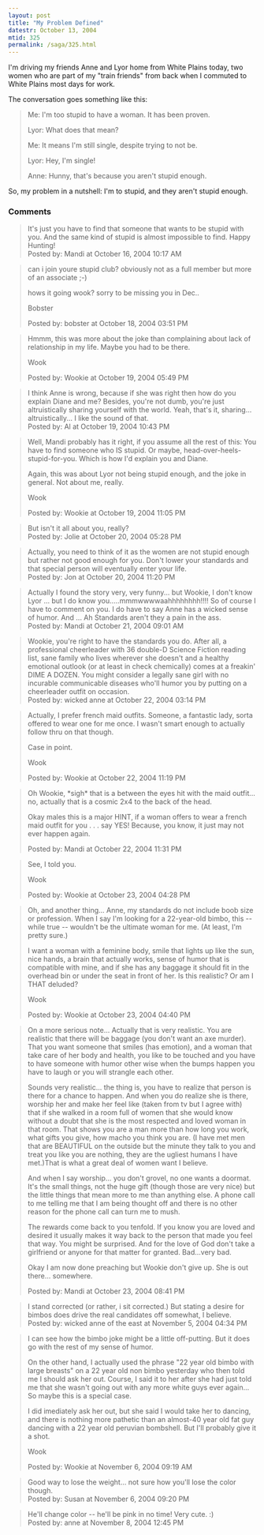 ```yaml
---
layout: post
title: "My Problem Defined"
datestr: October 13, 2004
mtid: 325
permalink: /saga/325.html
---
```


I'm driving my friends Anne and Lyor home from White Plains today, two women who are part of my "train friends" from back when I commuted to White Plains most days for work.

The conversation goes something like this:

> Me: I'm too stupid to have a woman.  It has been proven.
>
> Lyor: What does that mean?
>
> Me: It means I'm still single, despite trying to not be.
>
> Lyor: Hey, I'm single!
>
> Anne: Hunny, that's because you aren't stupid enough.

So, my problem in a nutshell: I'm to stupid, and they aren't stupid enough.

### Comments

<blockquote>
It's just you have to find that someone that wants to be stupid with you. And the same kind of stupid is almost impossible to find.  Happy Hunting!
<div class="comment-meta">Posted by: Mandi at October 16, 2004 10:17 AM</div> </blockquote>

<blockquote>
can i join youre stupid club? obviously not as a full member but more of an associate ;-)

hows it going wook? sorry to be missing you in Dec..

Bobster
<div class="comment-meta">Posted by: bobster at October 18, 2004 03:51 PM</div> </blockquote>

<blockquote>
Hmmm, this was more about the joke than complaining about lack of relationship in my life.  Maybe you had to be there.

Wook
<div class="comment-meta">Posted by: Wookie at October 19, 2004 05:49 PM</div> </blockquote>

<blockquote>
I think Anne is wrong, because if she was right then how do you explain Diane and me?  Besides, you're not dumb, you're just altruistically sharing yourself with the world.  Yeah, that's it, sharing... altruistically... I like the sound of that.
<div class="comment-meta">Posted by: Al at October 19, 2004 10:43 PM</div> </blockquote>

<blockquote>
Well, Mandi probably has it right, if you assume all the rest of this: You have to find someone who IS stupid.  Or maybe, head-over-heels-stupid-for-you.  Which is how I'd explain you and Diane.

Again, this was about Lyor not being stupid enough, and the joke in general.  Not about me, really.

Wook
<div class="comment-meta">Posted by: Wookie at October 19, 2004 11:05 PM</div> </blockquote>

<blockquote>
But isn't it all about you, really?
<div class="comment-meta">Posted by: Jolie at October 20, 2004 05:28 PM</div> </blockquote>

<blockquote>
Actually, you need to think of it as the women are not stupid enough but rather not good enough for you.  Don't lower your standards and that special person will eventually enter your life.
<div class="comment-meta">Posted by: Jon at October 20, 2004 11:20 PM</div> </blockquote>

<blockquote>
Actually I found the story very, very funny... but Wookie, I don't know Lyor ...  but I do know you.....mmmwwwwaahhhhhhhh!!!! So of course I have to comment on you.  I do have to say Anne has a wicked sense of humor.  And ... Ah Standards aren't they a pain in the ass.
<div class="comment-meta">Posted by: Mandi at October 21, 2004 09:01 AM</div> </blockquote>

<blockquote>
Wookie, you're right to have the standards you do. After all, a professional cheerleader with 36 double-D Science Fiction reading list, sane family who lives wherever she doesn't and a healthy emotional outlook (or at least in check chemically) comes at a freakin' DIME A DOZEN. You might consider a legally sane girl with no incurable communicable diseases who'll humor you by putting on a cheerleader outfit on occasion.
<div class="comment-meta">Posted by: wicked anne at October 22, 2004 03:14 PM</div> </blockquote>

<blockquote>
Actually, I prefer french maid outfits.  Someone, a fantastic lady, sorta offered to wear one for me once.  I wasn't smart enough to actually follow thru on that though.

Case in point.

Wook
<div class="comment-meta">Posted by: Wookie at October 22, 2004 11:19 PM</div> </blockquote>

<blockquote>
Oh Wookie, *sigh* that is a between the eyes hit with the maid outfit... no, actually that is a cosmic 2x4 to the back of the head. 

Okay males this is a major HINT, if a woman offers to wear a french maid outfit for you . . . say YES! Because, you know, it just may not ever happen again. 
<div class="comment-meta">Posted by: Mandi at October 22, 2004 11:31 PM</div> </blockquote>

<blockquote>
See, I told you.

Wook
<div class="comment-meta">Posted by: Wookie at October 23, 2004 04:28 PM</div> </blockquote>

<blockquote>
Oh, and another thing...  Anne, my standards do not include boob size or profession.  When I say I'm looking for a 22-year-old bimbo, this -- while true -- wouldn't be the ultimate woman for me.  (At least, I'm pretty sure.)

I want a woman with a feminine body, smile that lights up like the sun, nice hands, a brain that actually works, sense of humor that is compatible with mine, and if she has any baggage it should fit in the overhead bin or under the seat in front of her.  Is this realistic?  Or am I THAT deluded? 

Wook<br />

<div class="comment-meta">Posted by: Wookie at October 23, 2004 04:40 PM</div> </blockquote>

<blockquote>
On a more serious note...  Actually that is very realistic.  You are realistic that there will be baggage (you don't want an axe murder).  That you want someone that smiles (has emotion), and a woman that take care of her body and health, you like to be touched and you have to have someone with humor other wise when the bumps happen you have to laugh or you will strangle each other. 

Sounds very realistic... the thing is, you have to realize that person is there for a chance to happen. And when you do realize she is there, worship her and make her feel like (taken from tv but I agree with) that if she walked in a room full of women that she would know without a doubt that she is the most respected and loved woman in that room. That shows you are a man more than how long you work, what gifts you give, how macho you think you are. (I have met men that are BEAUTIFUL on the outside but the minute they talk to you and treat you like you are nothing, they are the ugliest humans I have met.)That is what a great deal of women want I believe. 

And when I say worship... you don't grovel, no one wants a doormat. It's the small things, not the huge gift (though those are very nice) but the little things that mean more to me than anything else. A phone call to me telling me that I am being thought off and there is no other reason for the phone call can turn me to mush. 

 The rewards come back to you tenfold. If you know you are loved and desired it usually makes it way back to the person that made you feel that way. You might be surprised. And for the love of God don't take a girlfriend or anyone for that matter for granted. Bad...very bad.

Okay I am now done preaching but Wookie don't give up.  She is out there... somewhere.
<div class="comment-meta">Posted by: Mandi at October 23, 2004 08:41 PM</div> </blockquote>

<blockquote>
I stand corrected (or rather, i sit corrected.) But stating a desire for bimbos does drive the real candidates off somewhat, I believe. 
<div class="comment-meta">Posted by: wicked anne of the east at November  5, 2004 04:34 PM</div> </blockquote>

<blockquote>
I can see how the bimbo joke might be a little off-putting.  But it does go with the rest of my sense of humor.

On the other hand, I actually used the phrase "22 year old bimbo with large breasts" on a 22 year old non bimbo yesterday who then told me I should ask her out.  Course, I said it to her after she had just told me that she wasn't going out with any more white guys ever again...  So maybe this is a special case.

I did imediately ask her out, but she said I would take her to dancing, and there is nothing more pathetic than an almost-40 year old fat guy dancing with a 22 year old peruvian bombshell.  But I'll probably give it a shot.

Wook
<div class="comment-meta">Posted by: Wookie at November  6, 2004 09:19 AM</div> </blockquote>

<blockquote>
Good way to lose the weight... not sure how you'll lose the color though.
<div class="comment-meta">Posted by: Susan at November  6, 2004 09:20 PM</div> </blockquote>

<blockquote>
He'll change color -- he'll be pink in no time! Very cute. :)
<div class="comment-meta">Posted by: anne at November  8, 2004 12:45 PM</div> </blockquote>

